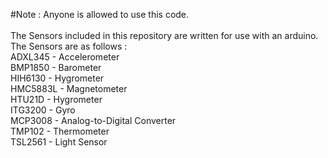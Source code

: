 #Note : Anyone is allowed to use this code. <br>
 <br>
The Sensors included in this repository are written for use with an arduino. <br>
The Sensors are as follows : <br>
  ADXL345 - Accelerometer <br>
  BMP1850 - Barometer <br>
  HIH6130 - Hygrometer <br>
  HMC5883L - Magnetometer <br>
  HTU21D - Hygrometer <br>
  ITG3200 - Gyro <br>
  MCP3008 - Analog-to-Digital Converter <br>
  TMP102 - Thermometer <br>
  TSL2561 - Light Sensor <br>
